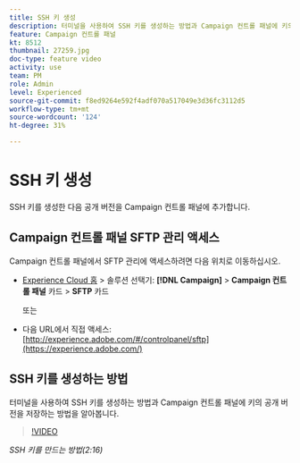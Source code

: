 ```yaml
---
title: SSH 키 생성
description: 터미널을 사용하여 SSH 키를 생성하는 방법과 Campaign 컨트롤 패널에 키의 공개 버전을 저장하는 방법을 알아봅니다.
feature: Campaign 컨트롤 패널
kt: 8512
thumbnail: 27259.jpg
doc-type: feature video
activity: use
team: PM
role: Admin
level: Experienced
source-git-commit: f8ed9264e592f4adf070a517049e3d36fc3112d5
workflow-type: tm+mt
source-wordcount: '124'
ht-degree: 31%

---
```


# SSH 키 생성

SSH 키를 생성한 다음 공개 버전을 Campaign 컨트롤 패널에 추가합니다.

## Campaign 컨트롤 패널 SFTP 관리 액세스

Campaign 컨트롤 패널에서 SFTP 관리에 액세스하려면 다음 위치로 이동하십시오.

* [Experience Cloud 홈](https://experience.adobe.com/#/home) > 솔루션 선택기: **[!DNL Campaign]** > **Campaign 컨트롤 패널** 카드 > **SFTP** 카드

   또는

* 다음 URL에서 직접 액세스: [http://experience.adobe.com/#/controlpanel/sftp](https://experience.adobe.com/)

## SSH 키를 생성하는 방법

터미널을 사용하여 SSH 키를 생성하는 방법과 Campaign 컨트롤 패널에 키의 공개 버전을 저장하는 방법을 알아봅니다.

>[!VIDEO](https://video.tv.adobe.com/v/27259?quality=12)

*SSH 키를 만드는 방법(2:16)*
